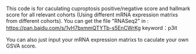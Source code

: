 This code is for caculating cuproptosis positive/negative score and hallmark score for all relevant cohorts (Using different mRNA expression matrixs from different cohorts).
You can get the file "RNASeq2" in :
https://pan.baidu.com/s/1yH7bxmmQTYTb-s5EnCWrKg 
keyword：p3it

You can also just input your mRNA expression matrixs to caculate your own GSVA score.
